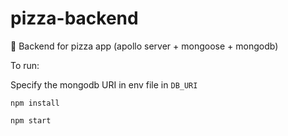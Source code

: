 # pizza-backend

🍕 Backend for pizza app (apollo server + mongoose + mongodb)

To run:

Specify the mongodb URI in env file in `DB_URI`

`npm install`

`npm start`
